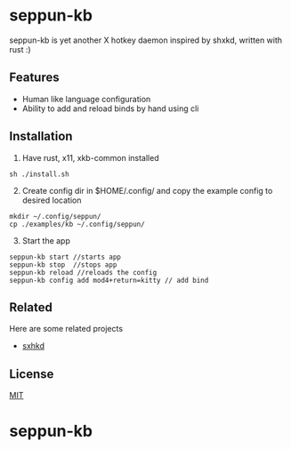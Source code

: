 
# seppun-kb

seppun-kb is yet another X hotkey daemon inspired by shxkd, written with rust :)


## Features
- Human like language configuration
- Ability to add and reload binds by hand using cli


## Installation
1. Have rust, x11, xkb-common installed
```
sh ./install.sh
```
2. Create config dir in $HOME/.config/ and copy the example config to desired location
```
mkdir ~/.config/seppun/
cp ./examples/kb ~/.config/seppun/
```
3. Start the app
```
seppun-kb start //starts app
seppun-kb stop  //stops app
seppun-kb reload //reloads the config
seppun-kb config add mod4+return=kitty // add bind
```

## Related

Here are some related projects

- [sxhkd](https://github.com/baskerville/sxhkd)


## License

[MIT](https://choosealicense.com/licenses/mit/)
# seppun-kb
